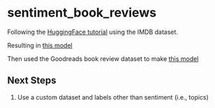 # sentiment_book_reviews

Following the [HuggingFace tutorial](https://huggingface.co/docs/transformers/en/tasks/sequence_classification) using the IMDB dataset. 

Resulting in [this model](https://huggingface.co/mmcsweeney/imdb_tutorial)

Then used the Goodreads book review dataset to make [this model](https://huggingface.co/mmcsweeney/book_review_sentiment)


## Next Steps
1. Use a custom dataset and labels other than sentiment (i.e., topics)
